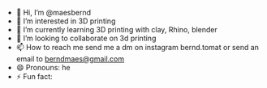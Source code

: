 - 👋 Hi, I’m @maesbernd
- 👀 I’m interested in 3D printing
- 🌱 I’m currently learning 3D printing with clay, Rhino, blender
- 💞️ I’m looking to collaborate on 3d printing 
- 📫 How to reach me send me a dm on instagram bernd.tomat or send an email to berndmaes@gmail.com
- 😄 Pronouns: he
- ⚡ Fun fact: 

<!---
maesbernd/maesbernd is a ✨ special ✨ repository because its `README.md` (this file) appears on your GitHub profile.
You can click the Preview link to take a look at your changes.
--->
